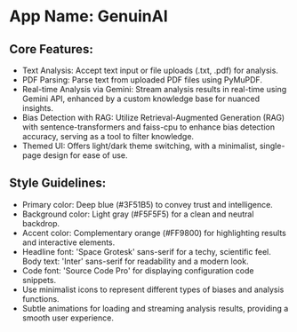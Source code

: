 # **App Name**: GenuinAI

## Core Features:

- Text Analysis: Accept text input or file uploads (.txt, .pdf) for analysis.
- PDF Parsing: Parse text from uploaded PDF files using PyMuPDF.
- Real-time Analysis via Gemini: Stream analysis results in real-time using Gemini API, enhanced by a custom knowledge base for nuanced insights.
- Bias Detection with RAG: Utilize Retrieval-Augmented Generation (RAG) with sentence-transformers and faiss-cpu to enhance bias detection accuracy, serving as a tool to filter knowledge.
- Themed UI: Offers light/dark theme switching, with a minimalist, single-page design for ease of use.

## Style Guidelines:

- Primary color: Deep blue (#3F51B5) to convey trust and intelligence.
- Background color: Light gray (#F5F5F5) for a clean and neutral backdrop.
- Accent color: Complementary orange (#FF9800) for highlighting results and interactive elements.
- Headline font: 'Space Grotesk' sans-serif for a techy, scientific feel. Body text: 'Inter' sans-serif for readability and a modern look.
- Code font: 'Source Code Pro' for displaying configuration code snippets.
- Use minimalist icons to represent different types of biases and analysis functions.
- Subtle animations for loading and streaming analysis results, providing a smooth user experience.